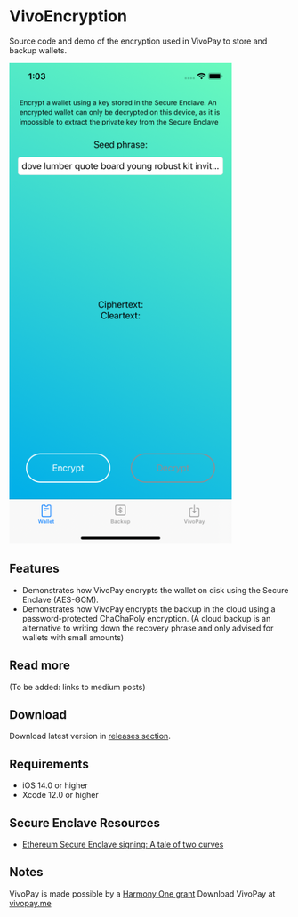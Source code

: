 # VivoEncryption
Source code and demo of the encryption used in VivoPay to store and backup wallets.

![screenshot of VivoEncryption](readme/screenshot.png)

## Features 
- Demonstrates how VivoPay encrypts the wallet on disk using the Secure Enclave (AES-GCM). 
- Demonstrates how VivoPay encrypts the backup in the cloud using a password-protected ChaChaPoly encryption. (A cloud backup is an alternative to writing down the recovery phrase and only advised for wallets with small amounts)
 
## Read more
(To be added: links to medium posts)

## Download
Download latest version in [releases section](https://github.com/vivopay/VivoEncryption/releases).

## Requirements
- iOS 14.0 or higher
- Xcode 12.0 or higher

## Secure Enclave Resources
- [Ethereum Secure Enclave signing: A tale of two curves](https://blog.enuma.io/update/2016/11/01/a-tale-of-two-curves-hardware-signing-for-ethereum.html)

## Notes
VivoPay is made possible by a [Harmony One grant](https://docs.harmony.one/home/developers/grant-proposals)
Download VivoPay at [vivopay.me](https://vivopay.me/)
